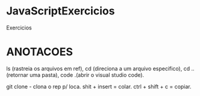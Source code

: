 # JavaScriptExercicios
Exercicios

# ANOTACOES

ls (rastreia os arquivos em ref), cd (direciona a um arquivo especifico), cd .. (retornar uma pasta), code .(abrir o visual studio code).

git clone - clona o rep p/ loca.
shit + insert = colar.
ctrl + shift + c = copiar.
